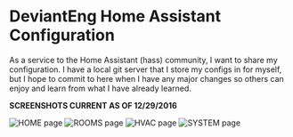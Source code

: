# DeviantEng Home Assistant Configuration

As a service to the Home Assistant (hass) community, I want to share my configuration.  I have a local git server that I store my configs in for myself, but I hope to commit to here when I have any major changes so others can enjoy and learn from what I have already learned.

**SCREENSHOTS CURRENT AS OF 12/29/2016**

![HOME page](/screenshots/tab1.png?raw=true "Page 1")
![ROOMS page](/screenshots/tab2.png?raw=true "Page 2")
![HVAC page](/screenshots/tab3.png?raw=true "Page 3")
![SYSTEM page](/screenshots/tab4.png?raw=true "Page 4")
